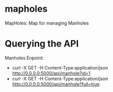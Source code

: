 # mapholes
MapHoles: Map for managing Manholes


# Querying the API
Manholes Enpoint:
- curl -X GET -H Content-Type:application/json http://0.0.0.0:5000/api/manhole?id=1
- curl -X GET -H Content-Type:application/json http://0.0.0.0:5000/api/manhole?full=true


